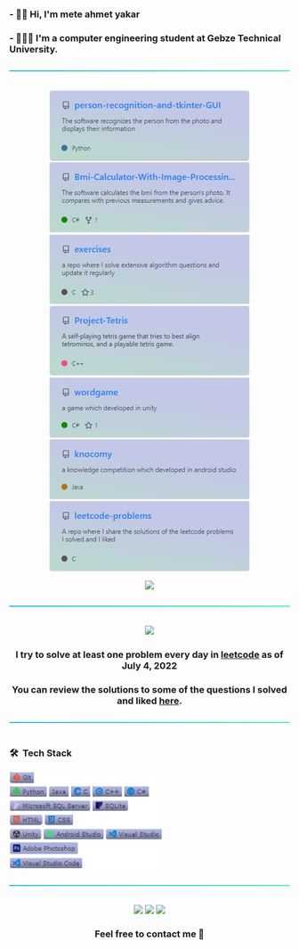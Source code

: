 
### - 🖐🏼 Hi, I'm mete ahmet yakar
### - 👨🏽‍💻 I'm a computer engineering student at Gebze Technical University.

<p align="center"> 
  <a href="#">
    <img src="https://github.com/meteahmetyakar/meteahmetyakar/blob/main/images/line.png"/>
    <br></br>
  </a>
</p> 

<p align="center"> 
  <a href="https://github.com/meteahmetyakar/person-recognition-and-tkinter-GUI">
    <img src="https://github.com/meteahmetyakar/meteahmetyakar/blob/main/images/person-rec-tkinter.png"/>
  </a>
  
  <a href="https://github.com/meteahmetyakar/Bmi-Calculator-With-Image-Processing">
    <img src="https://github.com/meteahmetyakar/meteahmetyakar/blob/main/images/bmi-calc.png"/>
  </a>
  
   <a href="https://github.com/meteahmetyakar/exercises">
    <img src="https://github.com/meteahmetyakar/meteahmetyakar/blob/main/images/exercises.png"/>
  </a>
  
   <a href="https://github.com/meteahmetyakar/Project-Tetris">
    <img src="https://github.com/meteahmetyakar/meteahmetyakar/blob/main/images/project-tetris.png"/>
  </a>
  
  <a href="https://github.com/meteahmetyakar/wordgame">
    <img src="https://github.com/meteahmetyakar/meteahmetyakar/blob/main/images/wordgame.png"/>
  </a>
  
  <a href="https://github.com/meteahmetyakar/knocomy">
    <img src="https://github.com/meteahmetyakar/meteahmetyakar/blob/main/images/knocomy.png"/>
  </a>
  
  <a href="https://github.com/meteahmetyakar/leetcode-problems">
    <img src="https://github.com/meteahmetyakar/meteahmetyakar/blob/main/images/leetcode-problems.png"/>
  </a>
  
</p> 

<p align="center"> 
  <a href="#">
    <img src="https://github-readme-stats-git-masterrstaa-rickstaa.vercel.app/api/top-langs/?username=meteahmetyakar&hide=css,html,makefile&langs_count_private=true&cache_seconds=86400&bg_color=82%,c3c7e8,c3c7e8,a9ff99&card_width=805"/>
  </a>
</p> 

<p align="center"> 
  <a href="#">
    <img src="https://github.com/meteahmetyakar/meteahmetyakar/blob/main/images/line.png"/>
    <br></br>
  </a>
</p> 

<p align="center"> 
  <a href = "https://leetcode.com/meteahmetyakar/">
    <img src="https://leetcard.jacoblin.cool/meteahmetyakar?theme=unicorn&font=Almarai"/>
  </a>
  <h3 align="center"> I try to solve at least one problem every day in <a href="https://leetcode.com/meteahmetyakar/">leetcode</a> as of July 4, 2022</h3>
  <h3 align="center">You can review the solutions to some of the questions I solved and liked <a href="https://github.com/meteahmetyakar/leetcode-problems">here</a>.</h3>
  
</p> 

<p align="center"> 
  <a href="#">
    <img src="https://github.com/meteahmetyakar/meteahmetyakar/blob/main/images/line.png"/>
    <br></br>
  </a>
</p> 

### 🛠 &nbsp;Tech Stack
<a href="#">
  <img src="https://github.com/meteahmetyakar/meteahmetyakar/blob/main/images/techs.png" width = 275 height = 175/>
</a>

<p align="center"> 
   <a href="#">
    <img src="https://github.com/meteahmetyakar/meteahmetyakar/blob/main/images/line.png"/>
    <br></br>
  </a>
</p> 


<p align="center"> 
  <a href="https://www.linkedin.com/in/meteahmetyakar/"><img src="https://img.shields.io/badge/LinkedIn-0077B5?style=for-the-badge&logo=linkedin&logoColor=white"></a>
  <a href="mailto:meteahmetyakar@gmail.com"><img src="https://img.shields.io/badge/Gmail-D14836?style=for-the-badge&logo=gmail&logoColor=white"></a>
  <a href="https://meteahmetyakar.github.io/"><img src="https://img.shields.io/badge/website-000000?style=for-the-badge&logo=About.me&logoColor=white&color=aeb4e6"></a>
</p>
 
<h3 align="center">Feel free to contact me 🧭</h3>

